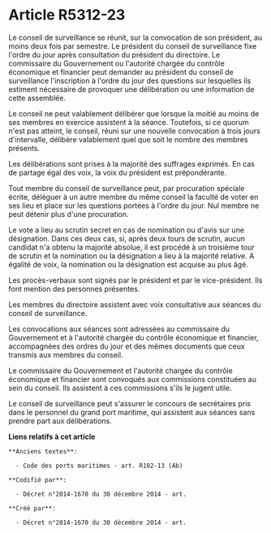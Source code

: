 # Article R5312-23

Le conseil de surveillance se réunit, sur la convocation de son président, au moins deux fois par semestre. Le président du
conseil de surveillance fixe l'ordre du jour après consultation du président du directoire. Le commissaire du Gouvernement ou
l'autorité chargée du contrôle économique et financier peut demander au président du conseil de surveillance l'inscription à
l'ordre du jour des questions sur lesquelles ils estiment nécessaire de provoquer une délibération ou une information de
cette assemblée.

Le conseil ne peut valablement délibérer que lorsque la moitié au moins de ses membres en exercice assistent à la séance.
Toutefois, si ce quorum n'est pas atteint, le conseil, réuni sur une nouvelle convocation à trois jours d'intervalle,
délibère valablement quel que soit le nombre des membres présents.

Les délibérations sont prises à la majorité des suffrages exprimés. En cas de partage égal des voix, la voix du président est
prépondérante.

Tout membre du conseil de surveillance peut, par procuration spéciale écrite, déléguer à un autre membre du même conseil la
faculté de voter en ses lieu et place sur les questions portées à l'ordre du jour. Nul membre ne peut détenir plus d'une
procuration.

Le vote a lieu au scrutin secret en cas de nomination ou d'avis sur une désignation. Dans ces deux cas, si, après deux tours
de scrutin, aucun candidat n'a obtenu la majorité absolue, il est procédé à un troisième tour de scrutin et la nomination ou
la désignation a lieu à la majorité relative. A égalité de voix, la nomination ou la désignation est acquise au plus âgé.

Les procès-verbaux sont signés par le président et par le vice-président. Ils font mention des personnes présentes.

Les membres du directoire assistent avec voix consultative aux séances du conseil de surveillance.

Les convocations aux séances sont adressées au commissaire du Gouvernement et à l'autorité chargée du contrôle économique et
financier, accompagnées des ordres du jour et des mêmes documents que ceux transmis aux membres du conseil.

Le commissaire du Gouvernement et l'autorité chargée du contrôle économique et financier sont convoqués aux commissions
constituées au sein du conseil. Ils assistent à ces commissions s'ils le jugent utile.

Le conseil de surveillance peut s'assurer le concours de secrétaires pris dans le personnel du grand port maritime, qui
assistent aux séances sans prendre part aux délibérations.

**Liens relatifs à cet article**

	**Anciens textes**:

	  - Code des ports maritimes - art. R102-13 (Ab)

	**Codifié par**:

	  - Décret n°2014-1670 du 30 décembre 2014 - art.

	**Créé par**:

	  - Décret n°2014-1670 du 30 décembre 2014 - art.
